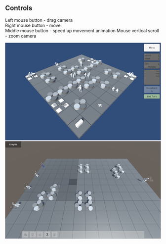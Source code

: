## Controls
Left mouse button - drag camera  
Right mouse button - move  
Middle mouse button - speed up movement animation
Mouse vertical scroll - zoom camera
  
![World map](screenshots/worldMap.png)
![Combat screen](screenshots/combatScreen.png)